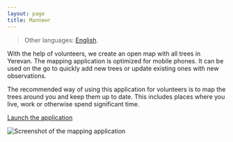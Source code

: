 ```yaml
---
layout: page
title: Маппинг
---
```

> Other languages: [English](/mapping.html).

With the help of volunteers, we create an open map with all trees in Yerevan.
The mapping application is optimized for mobile phones.
It can be used on the go to quickly add new trees or update existing ones with new observations.

The recommended way of using this application for volunteers is to map the trees around you and keep them up to date.
This includes places where you live, work or otherwise spend significant time.

<a href="https://yerevan.treemaps.app/" target="_blank">Launch the application</a>

![Screenshot of the mapping application](https://yerevan.treemaps.app/screenshot-mobile.png)
